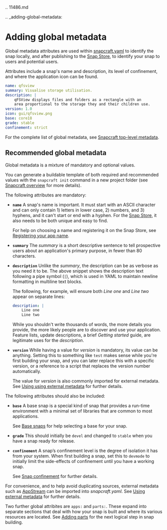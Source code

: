 .. 11486.md

.. _adding-global-metadata:

# Adding global metadata

Global metadata attributes are used within [snapcraft.yaml](/t/the-snapcraft-format/8337) to identify the snap locally, and after publishing to the [Snap Store](https://snapcraft.io/store), to identify your snap to  users and potential users.

Attributes include a snap's name and description, its level of confinement, and where the application icon can be found.

```yaml
name: qfsview
summary: Visualise storage utilisation.
description: |
    qFSView displays files and folders as a rectangle with an
    area proportional to the storage they and their children use.
version: 1.0
icon: gui/qfsview.png
base: core18
grade: stable
confinement: strict
```
For the complete list of global metadata, see [Snapcraft top-level metadata](/t/snapcraft-top-level-metadata/8334).

## Recommended global metadata

Global metadata is a mixture of mandatory and optional values.

You can generate a buildable template of both required and recommended values with the `snapcraft init` command in a new project folder (see [Snapcraft overview](/t/snapcraft-overview/8940) for more details).

The following attributes are mandatory:

- **`name`**
A snap's name is important. It must start with an ASCII character and can only contain 1) letters in lower case, 2) numbers, and 3) hyphens, and it can't start or end with a hyphen. For the  [Snap Store](https://snapcraft.io/store), it also needs to be both unique and easy to find.

  For help on choosing a name and registering it on the Snap Store, see [Registering your app name](/t/registering-your-app-name/6793).

- **`summary`**
The *summary* is a short descriptive sentence to tell prospective users about an application's
primary purpose, in fewer than 80 characters.

- **`description`**
Unlike the *summary*, the description can be as verbose as you need it to be.  The above snippet shows the description text following a pipe symbol (`|`), which is used in YAML to maintain newline formatting in multiline text blocks.

  The following, for example, will ensure both _Line one_ and _Line two_ appear on separate lines:

   ```yaml
   description: |
       Line one
       Line two
   ```

   While you shouldn't write thousands of words, the more details you provide, the more likely people are to discover and use your application. Feature lists, update descriptions, a brief *Getting started* guide, are legitimate uses for the *description*.

- **`version`**
While having a value for *version* is mandatory, its value can be anything. Setting this to something like `test` makes sense while you're first building your snap, and you can later replace this with a specific version, or a reference to a script that replaces the version number automatically.

  The value for *version* is also commonly imported for external metadata. See [Using using external metadata](/t/using-external-metadata/4642) for further details.

The following attributes should also be included:

- **`base`**
A base snap is a special kind of snap that provides a run-time environment with a minimal set of libraries that are common to most applications.

  See [Base snaps](/t/base-snaps/11198) for help selecting a base for your snap.

- **`grade`**
This should initially be `devel` and changed to `stable` when you have a snap ready for release.

- **`confinement`**
A snap’s confinement level is the degree of isolation it has from your system. When first building a  snap, set this to `devmode` to initially limit the side-effects of confinement until you have a working snap.

  See [Snap confinement](/t/snap-confinement/6233) for further details.

For convenience, and to help avoid duplicating sources,  external metadata such as [AppStream](https://snapcraft.io/docs/using-external-metadata#heading--appstream) can be imported into *snapcraft.yaml*. See [Using external metadata](/t/using-external-metadata/4642) for further details.

Two further global attribites are `apps:` and `parts:`. These  expand into separate sections that deal with how your snap is built and where its various resources are located.  See [Adding parts](/t/adding-parts/11473) for the next logical step in snap building.